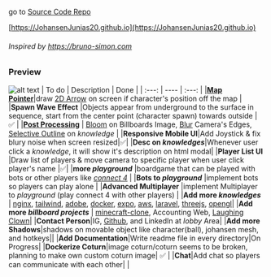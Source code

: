 go to [Source Code Repo](https://github.com/JohansenJunias20/portofolio)

[https://JohansenJunias20.github.io](https://JohansenJunias20.github.io)


###### <i>Inspired by https://bruno-simon.com</i>

<!-- COPY -->
### Preview
![alt text](https://github.com/JohansenJunias20/portofolio/raw/master/public/desc.png)
| To do | Description   | Done  |
| :---: | ----          | :---: |
|[**Map Pointer**](https://forums.rpgmakerweb.com/data/attachments/109/109950-e5cb7855bfce5950a9c055d7053c9d00.jpg)|draw [2D Arrow](https://forums.rpgmakerweb.com/data/attachments/109/109950-e5cb7855bfce5950a9c055d7053c9d00.jpg) on screen if character's position off the map  |
|**Spawn Wave Effect** |Objects appear from underground to the surface in sequence, start from the center point (character spawn) towards outside  | ✅ |
|[**Post Processing**](https://threejs.org/examples/#webgl_postprocessing_dof2) | [Bloom](https://threejs.org/examples/#webgl_postprocessing_unreal_bloom) on Billboards Image, [Blur](https://threejs.org/examples/#webgl_postprocessing_dof2) Camera's Edges, [Selective Outline](https://threejs.org/examples/#webgl_postprocessing_outline) on _knowledge_ |
|**Responsive Mobile UI**|Add Joystick & fix blury noise when screen resized|✅|
|**Desc on _knowledges_**|Whenever user click a _knowledge_, it will show it's description on html modal|
|**Player List UI**  |Draw list of players & move camera to specific player when user click player's name |✅|
|**more _playground_**  |boardgame that can be played with bots or other players like [_connect 4_](https://en.wikipedia.org/wiki/Connect_Four)  |
|**Bots to _playground_**  |implement bots so players can play alone  |
|**Advanced Multiplayer**  |implement Multiplayer to _playground_  (play connect 4 with other players)  |
|**Add more _knowledges_**  | [nginx](https://www.nginx.com/), [tailwind](https://tailwindcss.com/), [adobe](https://www.adobe.com/), [docker](https://www.docker.com/), [expo](https://expo.dev/), [aws](https://aws.amazon.com/), [laravel](https://laravel.com/), [threejs](**https**://threejs.org/), [opengl](https://en.wikipedia.org/wiki/OpenGL)|
|**Add more _billboard projects_**  | [minecraft-clone](https://github.com/JohansenJunias20/minecraft-clone), Accounting Web, [Laughing Clown](https://github.com/JohansenJunias20/laughing-clown)|
|**Contact Person**|IG, [Github](https://github.com/JohansenJunias20), and LinkedIn at *lobby* Area|
|**Add more Shadows**|shadows on movable object like character(ball), johansen mesh, and hotkeys||
|**Add Documentation**|Write readme file in every directory|On Progress|
|**Dockerize Coturn**|image coturn/coturn seems to be broken, planning to make own custom coturn image| ✅ |
|**Chat**|Add chat so players can communicate with each other| |
<!-- |**Night Mode**|Change theme to night when || -->
<!-- ENDCOPY -->
